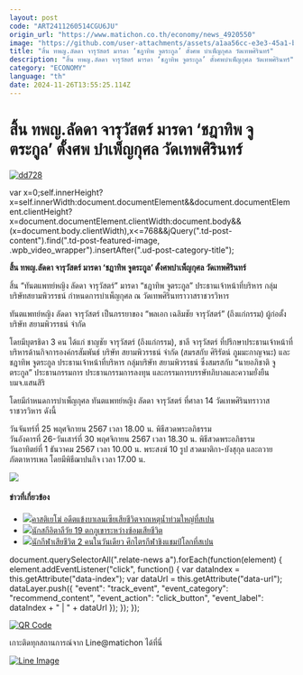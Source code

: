 ```yaml
---
layout: post
code: "ART2411260514CGU6JU"
origin_url: "https://www.matichon.co.th/economy/news_4920550"
image: "https://github.com/user-attachments/assets/a1aa56cc-e3e3-45a1-b28b-d9f468b242a8"
title: "สิ้น ทพญ.ลัดดา จารุวัสตร์ มารดา ‘ชฎาทิพ จูตระกูล’ ตั้งศพ บำเพ็ญกุศล วัดเทพศิรินทร์"
description: "สิ้น ทพญ.ลัดดา จารุวัสตร์ มารดา ‘ชฎาทิพ จูตระกูล’ ตั้งศพบำเพ็ญกุศล วัดเทพศิรินทร์"
category: "ECONOMY"
language: "th"
date: 2024-11-26T13:55:25.114Z
---
```


# สิ้น ทพญ.ลัดดา จารุวัสตร์ มารดา ‘ชฎาทิพ จูตระกูล’ ตั้งศพ บำเพ็ญกุศล วัดเทพศิรินทร์

[![](https://www.matichon.co.th/wp-content/uploads/2024/11/dd728.jpg "dd728")](https://www.matichon.co.th/wp-content/uploads/2024/11/dd728.jpg)

var x=0;self.innerHeight?x=self.innerWidth:document.documentElement&&document.documentElement.clientHeight?x=document.documentElement.clientWidth:document.body&&(x=document.body.clientWidth),x<=768&&jQuery(".td-post-content").find(".td-post-featured-image, .wpb\_video\_wrapper").insertAfter(".ud-post-category-title");

**สิ้น ทพญ.ลัดดา จารุวัสตร์ มารดา ‘ชฎาทิพ จูตระกูล’ ตั้งศพบำเพ็ญกุศล วัดเทพศิรินทร์**

สิ้น “ทันตแพทย์หญิง ลัดดา จารุวัสตร์” มารดา “ชฎาทิพ จูตระกูล” ประธานเจ้าหน้าที่บริหาร กลุ่มบริษัทสยามพิวรรธน์ กำหนดการบำเพ็ญกุศล ณ วัดเทพศิรินทราวาสราชวรวิหาร

ทันตแพทย์หญิง ลัดดา จารุวัสตร์ เป็นภรรยาของ “พลเอก เฉลิมชัย จารุวัสตร์” (ถึงแก่กรรม) ผู้ก่อตั้งบริษัท สยามพิวรรธน์ จำกัด

โดยมีบุตรธิดา 3 คน ได้แก่ ชาญชัย จารุวัสตร์ (ถึงแก่กรรม), ชาลี จารุวัสตร์ ที่ปรึกษาประธานเจ้าหน้าที่บริหารด้านกิจการองค์กรสัมพันธ์ บริษัท สยามพิวรรธน์ จำกัด (สมรสกับ ศิริรัตน์ ภูมมะกาญจนะ) และชฎาทิพ จูตระกูล ประธานเจ้าหน้าที่บริหาร กลุ่มบริษัท สยามพิวรรธน์ ซึ่งสมรสกับ “นายอภิชาติ จูตระกูล” ประธานกรรมการ ประธานกรรมการลงทุน และกรรมการบรรษัทภิบาลและความยั่งยืน บมจ.แสนสิริ

โดยมีกำหนดการบำเพ็ญกุศล ทันตแพทย์หญิง ลัดดา จารุวัสตร์ ที่ศาลา 14 วัดเทพศิรินทราวาสราชวรวิหาร ดังนี้

วันจันทร์ที่ 25 พฤศจิกายน 2567 เวลา 18.00 น. พิธีสวดพระอภิธรรม  
วันอังคารที่ 26-วันเสาร์ที่ 30 พฤศจิกายน 2567 เวลา 18.30 น. พิธีสวดพระอภิธรรม  
วันอาทิตย์ที่ 1 ธันวาคม 2567 เวลา 10.00 น. พระสงฆ์ 10 รูป สวดมาติกา-บังสุกุล และถวายภัตตาหารเพล โดยมีพิธีฌาปนกิจ เวลา 17.00 น.

![](https://www.matichon.co.th/wp-content/uploads/2024/11/กำหนดการ.jpg)

#### ข่าวที่เกี่ยวข้อง

*   [![](https://www.matichon.co.th/wp-content/uploads/2024/11/728.png)คาสติเยโฆ่ อดีตแข้งบาเลนเซียเสียชีวิตจากเหตุน้ำท่วมใหญ่ที่สเปน](https://www.matichon.co.th/sport/footballinter/news_4878382)
*   [![](https://www.matichon.co.th/wp-content/uploads/2024/10/728-322.jpg)นักสกีอิตาลีวัย 19 ตกภูเขาระหว่างซ้อมเสียชีวิต](https://www.matichon.co.th/sport/sport-inter/news_4873294)
*   [![](https://www.matichon.co.th/wp-content/uploads/2024/10/7285-4.jpg)นักกีฬาเสียชีวิต 2 คนในวันเดียว ศึกไตรกีฬาชิงแชมป์โลกที่สเปน](https://www.matichon.co.th/sport/sport-inter/news_4854465)

document.querySelectorAll(".relate-news a").forEach(function(element) { element.addEventListener("click", function() { var dataIndex = this.getAttribute("data-index"); var dataUrl = this.getAttribute("data-url"); dataLayer.push({ "event": "track\_event", "event\_category": "recommend\_content", "event\_action": "click\_button", "event\_label": dataIndex + " | " + dataUrl }); }); });

[![QR Code](https://www.matichon.co.th/wp-content/uploads/2023/07/wob1371z.jpg)](https://lin.ee/ht0nDxX)

เกาะติดทุกสถานการณ์จาก Line@matichon ได้ที่นี่

[![Line Image](https://www.matichon.co.th/wp-content/uploads/2023/07/th.png)](https://lin.ee/ht0nDxX)